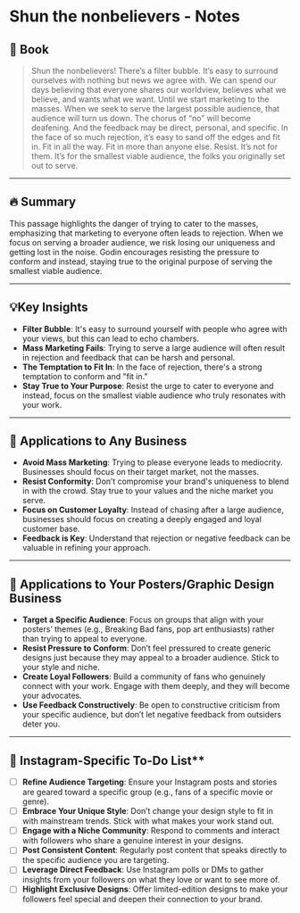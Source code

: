 # Shun the nonbelievers - Notes
## 📔 **Book**
>Shun the nonbelievers! There’s a filter bubble. It’s easy to surround ourselves with nothing but news we agree with. We can spend our days believing that everyone shares our worldview, believes what we believe, and wants what we want. Until we start marketing to the masses. When we seek to serve the largest possible audience, that audience will turn us down. The chorus of “no” will become deafening. And the feedback may be direct, personal, and specific. In the face of so much rejection, it’s easy to sand off the edges and fit in. Fit in all the way. Fit in more than anyone else. Resist. It’s not for them. It’s for the smallest viable audience, the folks you originally set out to serve.

---
## **🔥 Summary**  
This passage highlights the danger of trying to cater to the masses, emphasizing that marketing to everyone often leads to rejection. When we focus on serving a broader audience, we risk losing our uniqueness and getting lost in the noise. Godin encourages resisting the pressure to conform and instead, staying true to the original purpose of serving the smallest viable audience.

---

## **💡Key Insights**

- **Filter Bubble**: It's easy to surround yourself with people who agree with your views, but this can lead to echo chambers.
- **Mass Marketing Fails**: Trying to serve a large audience will often result in rejection and feedback that can be harsh and personal.
- **The Temptation to Fit In**: In the face of rejection, there's a strong temptation to conform and "fit in."
- **Stay True to Your Purpose**: Resist the urge to cater to everyone and instead, focus on the smallest viable audience who truly resonates with your work.
    

---

## **🏢 Applications to Any Business** 

- **Avoid Mass Marketing**: Trying to please everyone leads to mediocrity. Businesses should focus on their target market, not the masses.
- **Resist Conformity**: Don’t compromise your brand's uniqueness to blend in with the crowd. Stay true to your values and the niche market you serve.
- **Focus on Customer Loyalty**: Instead of chasing after a large audience, businesses should focus on creating a deeply engaged and loyal customer base.
- **Feedback is Key**: Understand that rejection or negative feedback can be valuable in refining your approach.
    

---

## **🎨 Applications to Your Posters/Graphic Design Business** 

- **Target a Specific Audience**: Focus on groups that align with your posters’ themes (e.g., Breaking Bad fans, pop art enthusiasts) rather than trying to appeal to everyone.
- **Resist Pressure to Conform**: Don’t feel pressured to create generic designs just because they may appeal to a broader audience. Stick to your style and niche.
- **Create Loyal Followers**: Build a community of fans who genuinely connect with your work. Engage with them deeply, and they will become your advocates.
- **Use Feedback Constructively**: Be open to constructive criticism from your specific audience, but don’t let negative feedback from outsiders deter you.
    
---

## 📱 Instagram-Specific To-Do List** 
  
- [ ] **Refine Audience Targeting**: Ensure your Instagram posts and stories are geared toward a specific group (e.g., fans of a specific movie or genre).
- [ ] **Embrace Your Unique Style**: Don’t change your design style to fit in with mainstream trends. Stick with what makes your work stand out.
- [ ] **Engage with a Niche Community**: Respond to comments and interact with followers who share a genuine interest in your designs.
- [ ] **Post Consistent Content**: Regularly post content that speaks directly to the specific audience you are targeting.
- [ ] **Leverage Direct Feedback**: Use Instagram polls or DMs to gather insights from your followers on what they love or want to see more of.
- [ ] **Highlight Exclusive Designs**: Offer limited-edition designs to make your followers feel special and deepen their connection to your brand.